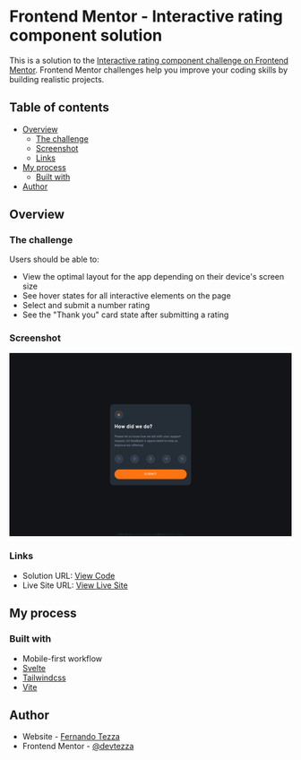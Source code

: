 # Frontend Mentor - Interactive rating component solution

This is a solution to the [Interactive rating component challenge on Frontend Mentor](https://www.frontendmentor.io/challenges/interactive-rating-component-koxpeBUmI). Frontend Mentor challenges help you improve your coding skills by building realistic projects. 

## Table of contents

- [Overview](#overview)
  - [The challenge](#the-challenge)
  - [Screenshot](#screenshot)
  - [Links](#links)
- [My process](#my-process)
  - [Built with](#built-with) 
- [Author](#author)

## Overview

### The challenge

Users should be able to:

- View the optimal layout for the app depending on their device's screen size
- See hover states for all interactive elements on the page
- Select and submit a number rating
- See the "Thank you" card state after submitting a rating

### Screenshot

![](./public/screenshots/interactive-rating-screenshot.png)

### Links

- Solution URL: [View Code](https://github.com/devtezza/interactive-rating)
- Live Site URL: [View Live Site](https://devtezza.github.io/interactive-rating/)

## My process

### Built with
- Mobile-first workflow
- [Svelte](https://svelte.dev/) 
- [Tailwindcss](https://tailwindcss.com/) 
- [Vite](https://vitejs.dev/)

## Author

- Website - [Fernando Tezza](https://www.devtezza.com/)
- Frontend Mentor - [@devtezza](https://www.frontendmentor.io/profile/devtezza)